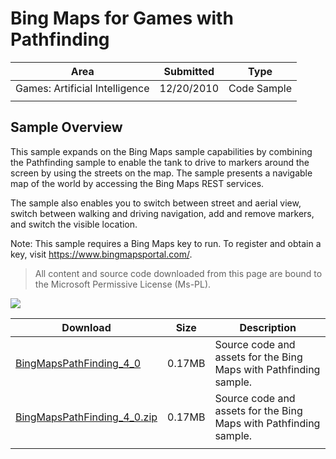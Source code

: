 # Bing Maps for Games with Pathfinding

|Area|Submitted|Type|
|-|-|-|
Games: Artificial Intelligence|12/20/2010|Code Sample
||||

## Sample Overview

This sample expands on the Bing Maps sample capabilities by combining the Pathfinding sample to enable the tank to drive to markers around the screen by using the streets on the map. The sample presents a navigable map of the world by accessing the Bing Maps REST services.

The sample also enables you to switch between street and aerial view, switch between walking and driving navigation, add and remove markers, and switch the visible location.

Note: This sample requires a Bing Maps key to run. To register and obtain a key, visit https://www.bingmapsportal.com/.

> All content and source code downloaded from this page are bound to the Microsoft Permissive License (Ms-PL).

![](https://github.com/simondarksidej/XNAGameStudio/blob/master/Images/bingpathfinding1.png?raw=true)

Download | Size | Description
---|---|---|
[BingMapsPathFinding_4_0](https://github.com/simondarksidej/XNAGameStudio/tree/master/Samples/BingMapsPathFinding_4_0) | 0.17MB | Source code and assets for the Bing Maps with Pathfinding sample.
[BingMapsPathFinding_4_0.zip](https://github.com/simondarksidej/XNAGameStudioZips/raw/zips/BingMapsPathFinding_4_0.zip) | 0.17MB | Source code and assets for the Bing Maps with Pathfinding sample.
||||
